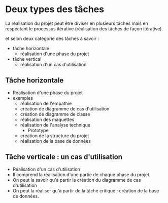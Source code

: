 # Deux types des tâches

La réalisation du projet peut être diviser en plusieurs tâches mais en respectant le processus itérative (réalisation des tâches de façon itérative).

 et selon deux catégorie des tâches à savoir :
- tâche horizontale 
  - réalisation d'une phase du projet
- tâche vertical
  - réalisation d'un cas d'utilisation

## Tâche horizontale
  - Réalisation d'une phase du projet 
  - exemples
    - réalisation de l'empathie
    - création de diagramme de cas d'utilisation
    - création de diagramme de classe
    - réalisation des maquettes 
    - réalisation de l'analyse technique
      - Prototype
    - création de la structure du projet
    - réalisation de la base de données
## Tâche verticale : un cas d'utilisation
- Réalisation d'un cas d'utilisation
- Il comprend la réalisation d'une partie de chaque phase du projet.
- On peut la savoir qu'à partir la création du diagramme de cas d'utilisation
- On peut la réaliser qu'à partir de la tâche critique : création de la base de données.
